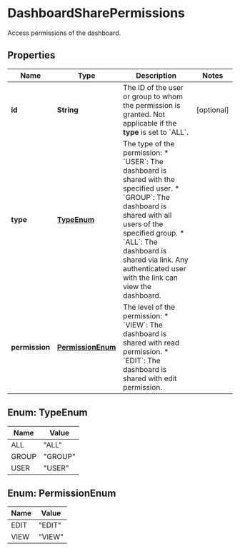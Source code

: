 

# DashboardSharePermissions

Access permissions of the dashboard.

## Properties

| Name | Type | Description | Notes |
|------------ | ------------- | ------------- | -------------|
|**id** | **String** | The ID of the user or group to whom the permission is granted.  Not applicable if the **type** is set to &#x60;ALL&#x60;. |  [optional] |
|**type** | [**TypeEnum**](#TypeEnum) | The type of the permission:   * &#x60;USER&#x60;: The dashboard is shared with the specified user.  * &#x60;GROUP&#x60;: The dashboard is shared with all users of the specified group.  * &#x60;ALL&#x60;: The dashboard is shared via link. Any authenticated user with the link can view the dashboard. |  |
|**permission** | [**PermissionEnum**](#PermissionEnum) | The level of the permission:    * &#x60;VIEW&#x60;: The dashboard is shared with read permission.  * &#x60;EDIT&#x60;: The dashboard is shared with edit permission.   |  |



## Enum: TypeEnum

| Name | Value |
|---- | -----|
| ALL | &quot;ALL&quot; |
| GROUP | &quot;GROUP&quot; |
| USER | &quot;USER&quot; |



## Enum: PermissionEnum

| Name | Value |
|---- | -----|
| EDIT | &quot;EDIT&quot; |
| VIEW | &quot;VIEW&quot; |



